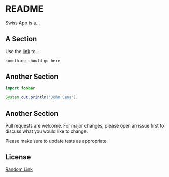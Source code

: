 # README

Swiss App is a...

## A Section

Use the [link](https://theuselessweb.com/) to...

```bash
something should go here
```

## Another Section

```java
import foobar

System.out.println("John Cena");
```

## Another Section
Pull requests are welcome. For major changes, please open an issue first to discuss what you would like to change.

Please make sure to update tests as appropriate.

## License
[Random Link](https://theuselessweb.com/)
